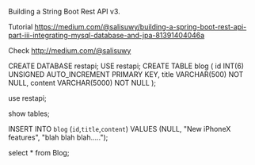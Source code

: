 Building a String Boot Rest API v3. 

Tutorial https://medium.com/@salisuwy/building-a-spring-boot-rest-api-part-iii-integrating-mysql-database-and-jpa-81391404046a

Check http://medium.com/@salisuwy

CREATE DATABASE restapi;
USE restapi;
CREATE TABLE blog (
  id INT(6) UNSIGNED AUTO_INCREMENT PRIMARY KEY,
  title VARCHAR(500) NOT NULL,
  content VARCHAR(5000) NOT NULL
);


use restapi;

show tables;


INSERT INTO `blog` 
(`id`,`title`,`content`) 
VALUES 
(NULL, "New iPhoneX features", "blah blah blah.....");


select * from Blog;

